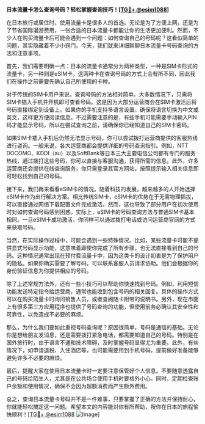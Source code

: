 **日本流量卡怎么查询号码？轻松掌握查询技巧！[[TG💪+ @esim1088](https://t.me/s/esim1088)]**

在日本旅行或居住时，使用流量卡是很多人的首选。无论是为了方便上网，还是为了节省国际漫游费用，一张合适的日本流量卡都能让你的生活更加便利。然而，不少人在购买流量卡后可能会遇到一个问题：如何查询自己的号码呢？这看似简单的问题，其实隐藏着不少小窍门。今天，我们就来详细聊聊日本流量卡号码查询的方法和注意事项。

首先，我们需要明确一点：日本的流量卡通常分为两种类型，一种是SIM卡形式的流量卡，另一种则是eSIM卡。这两种卡在查询号码的方式上会有所不同，因此我们在操作之前需要先确认自己所使用的卡种。

对于传统的SIM卡用户来说，查询号码的方法相对简单。大多数情况下，只需将SIM卡插入手机并开机即可查看号码。这是因为大部分运营商会在SIM卡激活后将号码直接绑定到设备上。如果你的手机支持多语言设置，确保将语言切换为中文或英文，这样更方便阅读信息。不过需要注意的是，有些手机可能需要手动输入PIN码才能显示号码，所以在尝试查询之前，请确保你已经知道自己的SIM卡密码。

如果SIM卡插入手机后仍然无法显示号码，你可以尝试拨打运营商提供的客服热线进行咨询。一般来说，各大运营商都会提供详细的号码查询指引。例如，NTT DOCOMO、KDDI（au）以及SoftBank等日本三大主要电信公司都有专门的服务热线，通过拨打这些号码，你可以直接与客服沟通，获得所需的信息。此外，许多运营商还会提供在线查询服务，你只需登录其官方网站，按照提示输入相关信息即可轻松找到自己的号码。

接下来，我们再来看看eSIM卡的情况。随着科技的发展，越来越多的人开始选择eSIM卡作为出行解决方案。相比传统SIM卡，eSIM卡的优势在于无需物理插拔，可以直接通过网络下载配置文件完成激活。然而，这也导致了部分用户在初次使用时对如何查询号码感到困惑。实际上，eSIM卡的号码查询方法与普通SIM卡基本相同。一旦eSIM卡成功激活，你同样可以通过拨打电话或访问运营商官网的方式来获取号码。

当然，在实际操作过程中，可能会遇到一些特殊情况。比如，某些流量卡可能不提供显式号码显示功能，这意味着即使你完成了所有步骤，也无法直接看到自己的号码。这种情况通常出现在预付费流量卡中，因为这类卡的设计初衷是为了保护用户的隐私。如果你确实需要了解号码，可以联系客服人员请求协助。他们会根据你的身份验证信息为你提供相应的号码。

除了上述常规方法外，还有一些小技巧可以帮助你快速找到号码。例如，利用短信功能发送特定指令给运营商，通常也能收到包含号码的相关回复。具体的操作方式可以在购买流量卡时询问销售人员，或者查阅随卡附带的说明书。另外，现在市面上有很多第三方应用程序也提供了号码查询的功能，但使用前务必确认其安全性和可靠性，以免造成不必要的麻烦。

那么，为什么我们要如此重视号码查询呢？原因很简单，号码是通信的基础。无论你是想给朋友发消息，还是需要拨打紧急电话，都需要知道自己的号码。特别是在国外旅行时，由于语言不通和技术障碍，及时掌握号码显得尤为重要。此外，有些情况下，如申请退税、入住酒店等，也可能需要用到手机号码，提前做好准备能够避免许多不必要的麻烦。

最后，提醒大家在使用日本流量卡时一定要注意保管好个人信息。不要随意透露自己的号码给陌生人，尤其是在公共场合使用手机时要格外小心。同时，定期检查账户余额和使用情况，确保不会因为超额消费而产生额外费用。

总之，查询日本流量卡号码并不是一件难事，只要掌握了正确的方法并保持耐心，你就能轻松搞定这一问题。希望本文的内容能对你有所帮助，祝你在日本的旅程愉快顺利！[[TG💪+ @esim1088](https://t.me/s/esim1088) ![Image](https://i.postimg.cc/4NQfJmqS/Snipaste-2025-05-13-00-14-12.png)]